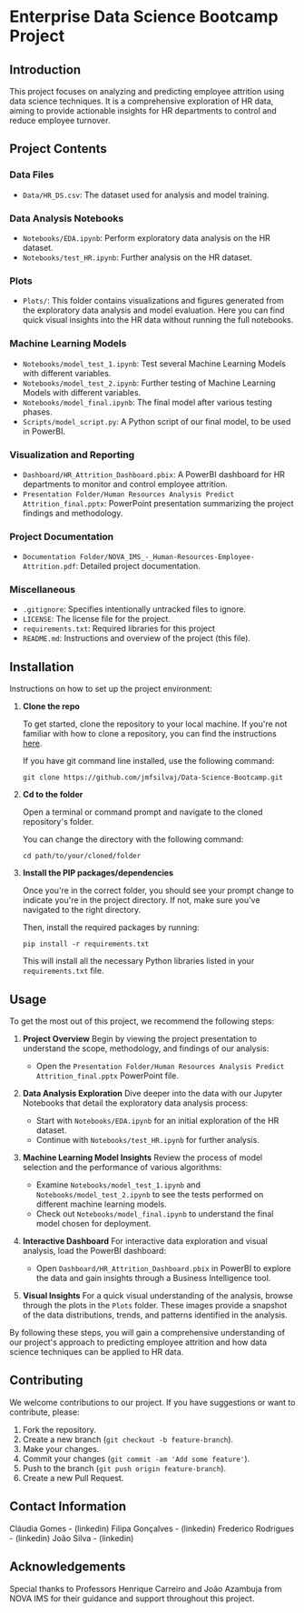 # Enterprise Data Science Bootcamp Project

## Introduction
This project focuses on analyzing and predicting employee attrition using data science techniques. It is a comprehensive exploration of HR data, aiming to provide actionable insights for HR departments to control and reduce employee turnover.

## Project Contents

### Data Files
- `Data/HR_DS.csv`: The dataset used for analysis and model training.

### Data Analysis Notebooks
- `Notebooks/EDA.ipynb`: Perform exploratory data analysis on the HR dataset.
- `Notebooks/test_HR.ipynb`: Further analysis on the HR dataset.

### Plots
- `Plots/`: This folder contains visualizations and figures generated from the exploratory data analysis and model evaluation. Here you can find quick visual insights into the HR data without running the full notebooks.

### Machine Learning Models
- `Notebooks/model_test_1.ipynb`: Test several Machine Learning Models with different variables.
- `Notebooks/model_test_2.ipynb`: Further testing of Machine Learning Models with different variables.
- `Notebooks/model_final.ipynb`: The final model after various testing phases.
- `Scripts/model_script.py`: A Python script of our final model, to be used in PowerBI.

### Visualization and Reporting
- `Dashboard/HR_Attrition_Dashboard.pbix`: A PowerBI dashboard for HR departments to monitor and control employee attrition.
- `Presentation Folder/Human Resources Analysis Predict Attrition_final.pptx`: PowerPoint presentation summarizing the project findings and methodology.

### Project Documentation
- `Documentation Folder/NOVA_IMS_-_Human-Resources-Employee-Attrition.pdf`: Detailed project documentation.

### Miscellaneous
- `.gitignore`: Specifies intentionally untracked files to ignore.
- `LICENSE`: The license file for the project.
- `requirements.txt`: Required libraries for this project
- `README.md`: Instructions and overview of the project (this file).

## Installation

Instructions on how to set up the project environment:

1. **Clone the repo**

   To get started, clone the repository to your local machine. If you're not familiar with how to clone a repository, you can find the instructions [here](https://docs.github.com/en/repositories/creating-and-managing-repositories/cloning-a-repository).

   If you have git command line installed, use the following command:

   ```
   git clone https://github.com/jmfsilvaj/Data-Science-Bootcamp.git
   ```

2. **Cd to the folder**

   Open a terminal or command prompt and navigate to the cloned repository's folder.

   You can change the directory with the following command:

   ```
   cd path/to/your/cloned/folder
   ```

3. **Install the PIP packages/dependencies**

   Once you're in the correct folder, you should see your prompt change to indicate you're in the project directory. If not, make sure you've navigated to the right directory.

   Then, install the required packages by running:

   ```
   pip install -r requirements.txt
   ```

   This will install all the necessary Python libraries listed in your `requirements.txt` file.

## Usage

To get the most out of this project, we recommend the following steps:

1. **Project Overview**
   Begin by viewing the project presentation to understand the scope, methodology, and findings of our analysis:
   - Open the `Presentation Folder/Human Resources Analysis Predict Attrition_final.pptx` PowerPoint file.

2. **Data Analysis Exploration**
   Dive deeper into the data with our Jupyter Notebooks that detail the exploratory data analysis process:
   - Start with `Notebooks/EDA.ipynb` for an initial exploration of the HR dataset.
   - Continue with `Notebooks/test_HR.ipynb` for further analysis.

3. **Machine Learning Model Insights**
   Review the process of model selection and the performance of various algorithms:
   - Examine `Notebooks/model_test_1.ipynb` and `Notebooks/model_test_2.ipynb` to see the tests performed on different machine learning models.
   - Check out `Notebooks/model_final.ipynb` to understand the final model chosen for deployment.

4. **Interactive Dashboard**
   For interactive data exploration and visual analysis, load the PowerBI dashboard:
   - Open `Dashboard/HR_Attrition_Dashboard.pbix` in PowerBI to explore the data and gain insights through a Business Intelligence tool.

5. **Visual Insights**
   For a quick visual understanding of the analysis, browse through the plots in the `Plots` folder. These images provide a snapshot of the data distributions, trends, and patterns identified in the analysis.

By following these steps, you will gain a comprehensive understanding of our project's approach to predicting employee attrition and how data science techniques can be applied to HR data.


## Contributing

We welcome contributions to our project. If you have suggestions or want to contribute, please:

1. Fork the repository.
2. Create a new branch (`git checkout -b feature-branch`).
3. Make your changes.
4. Commit your changes (`git commit -am 'Add some feature'`).
5. Push to the branch (`git push origin feature-branch`).
6. Create a new Pull Request.

## Contact Information
Cláudia Gomes - (linkedin)
Filipa Gonçalves - (linkedin)
Frederico Rodrigues - (linkedin)
João Silva - (linkedin)

## Acknowledgements
Special thanks to Professors Henrique Carreiro and João Azambuja from NOVA IMS for their guidance and support throughout this project.